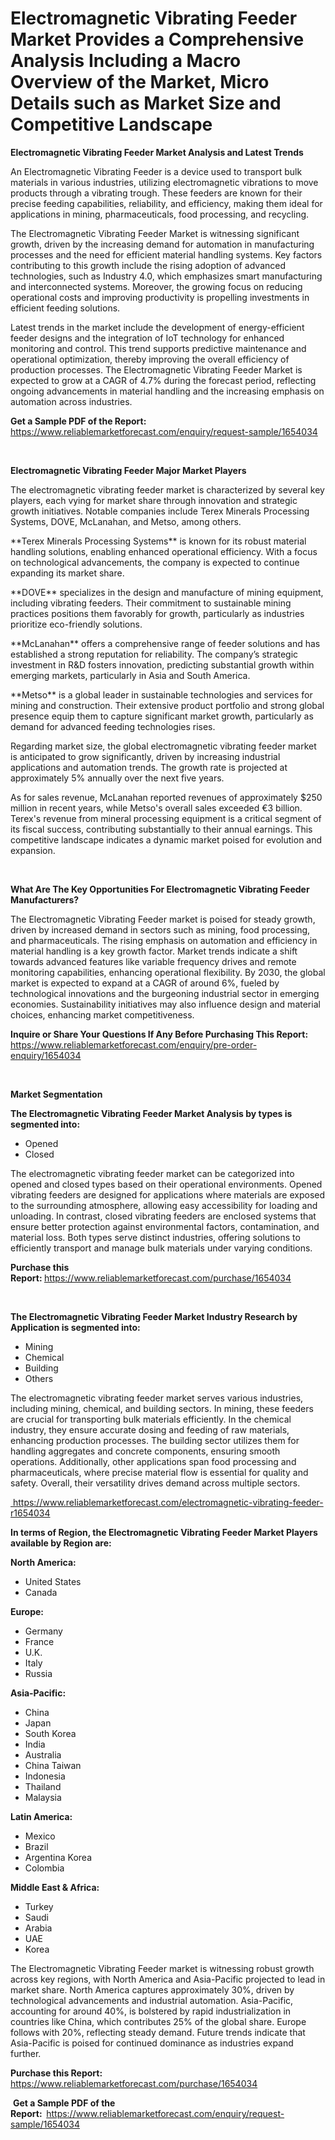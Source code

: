 <p><h1>Electromagnetic Vibrating Feeder Market Provides a Comprehensive Analysis Including a Macro Overview of the Market, Micro Details such as Market Size and Competitive Landscape</h1></p><p><strong>Electromagnetic Vibrating Feeder Market Analysis and Latest Trends</strong></p>
<p><p>An Electromagnetic Vibrating Feeder is a device used to transport bulk materials in various industries, utilizing electromagnetic vibrations to move products through a vibrating trough. These feeders are known for their precise feeding capabilities, reliability, and efficiency, making them ideal for applications in mining, pharmaceuticals, food processing, and recycling.</p><p>The Electromagnetic Vibrating Feeder Market is witnessing significant growth, driven by the increasing demand for automation in manufacturing processes and the need for efficient material handling systems. Key factors contributing to this growth include the rising adoption of advanced technologies, such as Industry 4.0, which emphasizes smart manufacturing and interconnected systems. Moreover, the growing focus on reducing operational costs and improving productivity is propelling investments in efficient feeding solutions.</p><p>Latest trends in the market include the development of energy-efficient feeder designs and the integration of IoT technology for enhanced monitoring and control. This trend supports predictive maintenance and operational optimization, thereby improving the overall efficiency of production processes. The Electromagnetic Vibrating Feeder Market is expected to grow at a CAGR of 4.7% during the forecast period, reflecting ongoing advancements in material handling and the increasing emphasis on automation across industries.</p></p>
<p><strong>Get a Sample PDF of the Report:&nbsp;</strong> <a href="https://www.reliablemarketforecast.com/enquiry/request-sample/1654034?utm_campaign=3442&utm_medium=2&utm_source=Github&utm_content=ia&utm_term=18042025&utm_id=electromagnetic-vibrating-feeder">https://www.reliablemarketforecast.com/enquiry/request-sample/1654034</a></p>
<p>&nbsp;</p>
<p><strong>Electromagnetic Vibrating Feeder Major Market Players</strong></p>
<p><p>The electromagnetic vibrating feeder market is characterized by several key players, each vying for market share through innovation and strategic growth initiatives. Notable companies include Terex Minerals Processing Systems, DOVE, McLanahan, and Metso, among others.</p><p>**Terex Minerals Processing Systems** is known for its robust material handling solutions, enabling enhanced operational efficiency. With a focus on technological advancements, the company is expected to continue expanding its market share. </p><p>**DOVE** specializes in the design and manufacture of mining equipment, including vibrating feeders. Their commitment to sustainable mining practices positions them favorably for growth, particularly as industries prioritize eco-friendly solutions.</p><p>**McLanahan** offers a comprehensive range of feeder solutions and has established a strong reputation for reliability. The company’s strategic investment in R&D fosters innovation, predicting substantial growth within emerging markets, particularly in Asia and South America.</p><p>**Metso** is a global leader in sustainable technologies and services for mining and construction. Their extensive product portfolio and strong global presence equip them to capture significant market growth, particularly as demand for advanced feeding technologies rises.</p><p>Regarding market size, the global electromagnetic vibrating feeder market is anticipated to grow significantly, driven by increasing industrial applications and automation trends. The growth rate is projected at approximately 5% annually over the next five years.</p><p>As for sales revenue, McLanahan reported revenues of approximately $250 million in recent years, while Metso's overall sales exceeded €3 billion. Terex's revenue from mineral processing equipment is a critical segment of its fiscal success, contributing substantially to their annual earnings. This competitive landscape indicates a dynamic market poised for evolution and expansion.</p></p>
<p>&nbsp;</p>
<p><strong>What Are The Key Opportunities For Electromagnetic Vibrating Feeder Manufacturers?</strong></p>
<p><p>The Electromagnetic Vibrating Feeder market is poised for steady growth, driven by increased demand in sectors such as mining, food processing, and pharmaceuticals. The rising emphasis on automation and efficiency in material handling is a key growth factor. Market trends indicate a shift towards advanced features like variable frequency drives and remote monitoring capabilities, enhancing operational flexibility. By 2030, the global market is expected to expand at a CAGR of around 6%, fueled by technological innovations and the burgeoning industrial sector in emerging economies. Sustainability initiatives may also influence design and material choices, enhancing market competitiveness.</p></p>
<p><strong>Inquire or Share Your Questions If Any Before Purchasing This Report:</strong> <a href="https://www.reliablemarketforecast.com/enquiry/pre-order-enquiry/1654034?utm_campaign=3442&utm_medium=2&utm_source=Github&utm_content=ia&utm_term=18042025&utm_id=electromagnetic-vibrating-feeder">https://www.reliablemarketforecast.com/enquiry/pre-order-enquiry/1654034</a></p>
<p>&nbsp;</p>
<p><strong>Market Segmentation</strong></p>
<p><strong>The Electromagnetic Vibrating Feeder Market Analysis by types is segmented into:</strong></p>
<p><ul><li>Opened</li><li>Closed</li></ul></p>
<p><p>The electromagnetic vibrating feeder market can be categorized into opened and closed types based on their operational environments. Opened vibrating feeders are designed for applications where materials are exposed to the surrounding atmosphere, allowing easy accessibility for loading and unloading. In contrast, closed vibrating feeders are enclosed systems that ensure better protection against environmental factors, contamination, and material loss. Both types serve distinct industries, offering solutions to efficiently transport and manage bulk materials under varying conditions.</p></p>
<p><strong>Purchase this Report:&nbsp;</strong><a href="https://www.reliablemarketforecast.com/purchase/1654034?utm_campaign=3442&utm_medium=2&utm_source=Github&utm_content=ia&utm_term=18042025&utm_id=electromagnetic-vibrating-feeder">https://www.reliablemarketforecast.com/purchase/1654034</a></p>
<p>&nbsp;</p>
<p><strong>The Electromagnetic Vibrating Feeder Market Industry Research by Application is segmented into:</strong></p>
<p><ul><li>Mining</li><li>Chemical</li><li>Building</li><li>Others</li></ul></p>
<p><p>The electromagnetic vibrating feeder market serves various industries, including mining, chemical, and building sectors. In mining, these feeders are crucial for transporting bulk materials efficiently. In the chemical industry, they ensure accurate dosing and feeding of raw materials, enhancing production processes. The building sector utilizes them for handling aggregates and concrete components, ensuring smooth operations. Additionally, other applications span food processing and pharmaceuticals, where precise material flow is essential for quality and safety. Overall, their versatility drives demand across multiple sectors.</p></p>
<p><a href="https://www.reliablemarketforecast.com/electromagnetic-vibrating-feeder-r1654034?utm_campaign=3442&utm_medium=2&utm_source=Github&utm_content=ia&utm_term=18042025&utm_id=electromagnetic-vibrating-feeder">&nbsp;https://www.reliablemarketforecast.com/electromagnetic-vibrating-feeder-r1654034</a></p>
<p><strong>In terms of Region, the Electromagnetic Vibrating Feeder Market Players available by Region are:</strong></p>
<p>
    <p> <strong> North America: </strong>
        <ul>
            <li>United States</li>
            <li>Canada</li>
        </ul>
        </p> 
    <p> <strong> Europe: </strong>
        <ul>
            <li>Germany</li>
            <li>France</li>
            <li>U.K.</li>
            <li>Italy</li>
            <li>Russia</li>
        </ul>
        </p> 
    <p> <strong> Asia-Pacific: </strong>
        <ul>
            <li>China</li>
            <li>Japan</li>
            <li>South Korea</li>
            <li>India</li>
            <li>Australia</li>
            <li>China Taiwan</li>
            <li>Indonesia</li>
            <li>Thailand</li>
            <li>Malaysia</li>
        </ul>
        </p> 
    <p> <strong> Latin America: </strong>
        <ul>
            <li>Mexico</li>
            <li>Brazil</li>
            <li>Argentina Korea</li>
            <li>Colombia</li>
        </ul>
        </p> 
    <p> <strong> Middle East & Africa: </strong>
        <ul>
            <li>Turkey</li>
            <li>Saudi</li>
            <li>Arabia</li>
            <li>UAE</li>
            <li>Korea</li>
        </ul>
    </p>
    </p>
<p><p>The Electromagnetic Vibrating Feeder market is witnessing robust growth across key regions, with North America and Asia-Pacific projected to lead in market share. North America captures approximately 30%, driven by technological advancements and industrial automation. Asia-Pacific, accounting for around 40%, is bolstered by rapid industrialization in countries like China, which contributes 25% of the global share. Europe follows with 20%, reflecting steady demand. Future trends indicate that Asia-Pacific is poised for continued dominance as industries expand further.</p></p>
<p><strong>Purchase this Report: </strong><a href="https://www.reliablemarketforecast.com/purchase/1654034?utm_campaign=3442&utm_medium=2&utm_source=Github&utm_content=ia&utm_term=18042025&utm_id=electromagnetic-vibrating-feeder">https://www.reliablemarketforecast.com/purchase/1654034</a></p>
<p>&nbsp;<strong>Get a Sample PDF of the Report:&nbsp;&nbsp;</strong><a href="https://www.reliablemarketforecast.com/enquiry/request-sample/1654034?utm_campaign=3442&utm_medium=2&utm_source=Github&utm_content=ia&utm_term=18042025&utm_id=electromagnetic-vibrating-feeder">https://www.reliablemarketforecast.com/enquiry/request-sample/1654034</a></p>
<p><strong></strong></p>
<p><p></p><p></p><p></p></p>